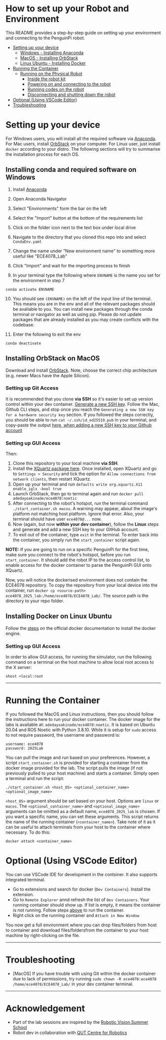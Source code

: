 # How to set up your Robot and Environment
This README provides a step-by-step guide on setting up your environment and connecting to the PenguinPi robot.

- [Setting up your device](#setting-up-your-device)
    - [Windows - Installing Anaconda](#installing-conda-and-requirements-on-windows)
    - [MacOS - Installing OrbStack](#installing-orbstack-on-macos)
    - [Linux Ubuntu - Installing Docker](#installing-docker-on-linux-ubuntu)
- [Running the Container](#running-the-container)
    - [Running on the Physical Robot](#running-on-the-physical-robot)
        - [Inside the robot kit](#inside-the-kit)
        - [Powering on and connecting to the robot](#powering-on-and-connecting-to-the-robot)
        - [Running codes on the robot](#running-codes-on-the-robot)
        - [Disconnecting and shutting down the robot](#disconnecting-and-shutting-down-the-robot)
- [Optional (Using VSCode Editor)](#optional-using-vscode-editor)
- [Troubleshooting](#troubleshooting)

<div style="page-break-after: always"></div>

# Setting up your device

For Windows users, you will install all the required software via [Anaconda](https://www.anaconda.com/download). For Mac users, install [OrbStack](https://orbstack.dev/download) on your computer. For Linux user, just install `docker` according to your distro. The following sections will try to summarise the installation process for each OS.

## Installing conda and required software on Windows

1. Install [Anaconda](https://www.anaconda.com/download)

2. Open Anaconda Navigator

3. Select "Environments" form the bar on the left

4. Select the "Import" button at the bottom of the requirements list

5. Click on the folder icon next to the text box under local drive

6. Navigate to the directory that you cloned this repo into and select ```CondaEnv.yaml```

7. Change the name under "New environment name" to something more useful like "ECE4078_Lab"

8. Click "Import" and wait for the importing process to finish

9. In your terminal type the following where ```ENVNAME``` is the name you set for the environment in step 7

```
conda activate ENVNAME
```

10. You should see ```(ENVNAME)``` on the left of the input line of the terminal. This means you are in the env and all of the relevant packages should be avaliable to you. You can install new packages through the conda terminal or navigator as well as using pip. Please do not update packages that are already installed as you may create conflicts with the codebase.

11. Enter the following to exit the env

```
conda deactivate
```


## Installing OrbStack on MacOS
Download and install [OrbStack](https://orbstack.dev/download). Note, choose the correct chip architecture (e.g. newer Macs have the Apple Silicon).

### Setting up Git Access
It is recommended that you clone **via SSH** so it's easier to set up version control within your dev container. [Generate a new SSH key](https://docs.github.com/en/authentication/connecting-to-github-with-ssh/generating-a-new-ssh-key-and-adding-it-to-the-ssh-agent). Follow the Mac, Github CLI steps, and stop once you reach the `Generating a new SSH key for a hardware security key` section. If you followed the steps correctly, you should be able to run `cat ~/.ssh/id_ed25519.pub` in your terminal, and copy-paste the output [here, when adding a new SSH key to your Github account](https://github.com/settings/keys)

### Setting up GUI Access

 Then:

1. Clone this repository to your local machine **via SSH**. 
2. Install the [XQuartz package here](https://www.xquartz.org/). Once installed, open XQuartz and go to `Settings > Security` and tick the option for `Allow connections from network clients`, then restart XQuartz.
3. Open up your terminal and run `defaults write org.xquartz.X11 enable_iglx -bool true`
4. Launch OrbStack, then go to terminal again and run `docker pull adedayoakinade/ece4078:noetic`
5. After connecting to the robot's hotspot, run the terminal command `./start_container.sh macos`. A warning may appear, about the image's platform not matching host platform. Ignore that error. Also, your terminal should have user `ece4078@...` now.
6. Now (again, but now **within your dev container**), follow the **Linux** steps and generate and add a new SSH key to your GitHub account.
7. To exit out of the container, type `exit` in the terminal. To enter back into the container, you simply run the `start_container` script again.

**NOTE:** If you are going to run on a specific PenguinPi for the first time, make sure you connect to the robot's hotspot, before you run `start_container`. It should add the robot IP to the access control list, to enable access for the docker container to parse the PenguinPi GUI onto XQuartz.

Now, you will notice the dockerised environment does not contain the ECE4078 repository. To copy the repository from your local device into the container, run `docker cp <source-path> ece4078_2025_lab:/home/ece4078/ECE4078_Lab/`. The source path is the directory to your repo folder.


## Installing Docker on Linux Ubuntu
Follow the [steps](https://docs.docker.com/engine/install/ubuntu/) on the official docker documentation to install the docker engine.

### Setting up GUI Access
In order to allow GUI access, for running the simulator, run the following command on a terminal on the host machine  to allow local root access to the X server:
```
xhost +local:root
```

<div style="page-break-after: always"></div>

---
# Running the Container
If you followed the MacOS and Linux instructions, then you should follow the instructions here to run your docker container. The docker image for the labs is available at: `adedayoakinade/ece4078:noetic`. It is based on Ubuntu 20.04 and ROS Noetic with Python 3.8.10. While it is setup for `sudo` access to not require password, the username and password is:

    username: ece4078
    password: 2025Lab

You can pull the image and run based on your preferences. However, a script `start_container.sh` is provided for starting a container from the docker image provided for the lab. The script pulls the image (if not previously pulled to your host machine) and starts a container. Simply open a terminal and run the script:
```
./start_container.sh <host_OS> <optional_container_name> <optional_image_name>
```

`<host_OS>` argument should be set based on your host. Options are `linux` or `macos`. The `<optional_container_name>` and `<optional_image_name>` arguments can be omitted as a default name, `ece4078_2025_lab` is chosen. If you want a specific name, you can set these arguments. This script returns the name of the running container (`<container_name>`). Take note of it as it can be useful to attach terminals from your host to the container where necessary. To do this:
```
docker attach <container_name>
```

<div style="page-break-after: always"></div>

# Optional (Using VSCode Editor)
You can use VSCode IDE for development in the contsiner. It also supports integrated terminal.
- Go to extensions and search for docker (`Dev Containers`). Install the extension.
- Go to `Remote Explorer` annd refresh the list of `Dev Containers`. Your running container should show up. If list is empty, it means the container is not running. Follow steps [above](#running-the-container) to run the container.
- Right click on the running container and `Attach in New Window`

You now get a full environment where you can drop files/folders from host to container and download files/foldersfrom the container to your host machine by right-clicking on the file.

<div style="page-break-after: always"></div>

---

# Troubleshooting
- [MacOS] If you have trouble with using Git within the docker container due to lack of permissions, try running `sudo chown -R ece4078:ece4078 /home/ece4078/ECE4078_Lab/` in your dev container terminal.

<div style="page-break-after: always"></div>

---
# Acknowledgement
- Part of the lab sessions are inspired by the [Robotic Vision Summer School](https://www.rvss.org.au/)
- Robot dev in collaboration with [QUT Centre for Robotics](https://github.com/qcr/PenguinPi-robot)
